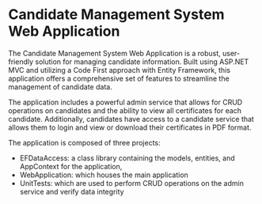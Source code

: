 # Candidate Management System Web Application
The Candidate Management System Web Application is a robust, user-friendly solution for managing candidate information. Built using ASP.NET MVC and utilizing a Code First approach with Entity Framework, this application offers a comprehensive set of features to streamline the management of candidate data. 

The application includes a powerful admin service that allows for CRUD operations on candidates and the ability to view all certificates for each candidate. Additionally, candidates have access to a candidate service that allows them to login and view or download their certificates in PDF format. 

The application is composed of three projects: 
  - EFDataAccess: a class library containing the models, entities, and AppContext for the application, 
  - WebApplication: which houses the main application
  - UnitTests: which are used to perform CRUD operations on the admin service and verify data integrity

